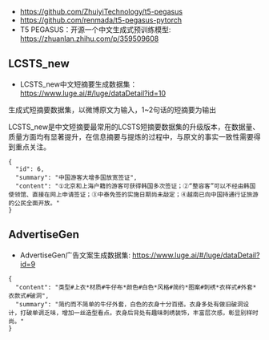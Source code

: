 


- https://github.com/ZhuiyiTechnology/t5-pegasus
- https://github.com/renmada/t5-pegasus-pytorch
- T5 PEGASUS：开源一个中文生成式预训练模型: https://zhuanlan.zhihu.com/p/359509608


## LCSTS_new

- LCSTS_new中文短摘要生成数据集：https://www.luge.ai/#/luge/dataDetail?id=10

生成式短摘要数据集，以微博原文为输入，1~2句话的短摘要为输出


LCSTS_new是中文短摘要最常用的LCSTS短摘要数据集的升级版本，在数据量、质量方面均有显著提升，在信息摘要与提炼的过程中，与原文的事实一致性需要得到重点关注。


```
{
  "id": 6,
  "summary": "中国游客大增多国放宽签证",
  "content": "①北京和上海户籍的游客可获得韩国多次签证；②“整容客”可以不经由韩国使领馆、直接在网上申请签证；③中泰免签的实施日期尚未敲定；④越南已向中国持通行证旅游的公民全面开放。"
}
```


## AdvertiseGen

- AdvertiseGen广告文案生成数据集: https://www.luge.ai/#/luge/dataDetail?id=9

```
{
  "content": "类型#上衣*材质#牛仔布*颜色#白色*风格#简约*图案#刺绣*衣样式#外套*衣款式#破洞",
  "summary": "简约而不简单的牛仔外套，白色的衣身十分百搭。衣身多处有做旧破洞设计，打破单调乏味，增加一丝造型看点。衣身后背处有趣味刺绣装饰，丰富层次感，彰显别样时尚。"
}
```